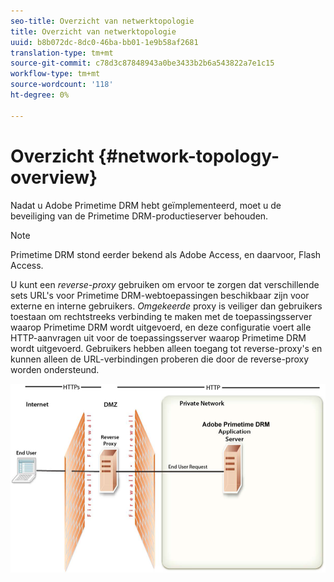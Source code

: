 ```yaml
---
seo-title: Overzicht van netwerktopologie
title: Overzicht van netwerktopologie
uuid: b8b072dc-8dc0-46ba-bb01-1e9b58af2681
translation-type: tm+mt
source-git-commit: c78d3c87848943a0be3433b2b6a543822a7e1c15
workflow-type: tm+mt
source-wordcount: '118'
ht-degree: 0%

---
```



# Overzicht {#network-topology-overview}

Nadat u Adobe Primetime DRM hebt geïmplementeerd, moet u de beveiliging van de Primetime DRM-productieserver behouden.

>[!NOTE]
>
>Primetime DRM stond eerder bekend als Adobe Access, en daarvoor, Flash Access.

U kunt een *reverse-proxy* gebruiken om ervoor te zorgen dat verschillende sets URL&#39;s voor Primetime DRM-webtoepassingen beschikbaar zijn voor externe en interne gebruikers. *Omgekeerde* proxy is veiliger dan gebruikers toestaan om rechtstreeks verbinding te maken met de toepassingsserver waarop Primetime DRM wordt uitgevoerd, en deze configuratie voert alle HTTP-aanvragen uit voor de toepassingsserver waarop Primetime DRM wordt uitgevoerd. Gebruikers hebben alleen toegang tot reverse-proxy&#39;s en kunnen alleen de URL-verbindingen proberen die door de reverse-proxy worden ondersteund.

<!--<a id="fig_8083A8C794B646CD87985EC891B60663"></a>-->

![](assets/AdobeAccess_4_SecureDeployment.png)